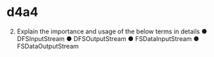 # d4a4

2. Explain the importance and usage of the below terms in details
● DFSInputStream
● DFSOutputStream
● FSDataInputStream
● FSDataOutputStream
